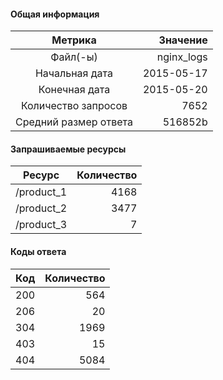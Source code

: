 #### Общая информация
|Метрика|Значение|
|:---------------------:|-------------:|
|Файл(-ы)|nginx_logs |
|Начальная дата|2015-05-17|
|Конечная дата|2015-05-20|
|Количество запросов|7652|
|Средний размер ответа|516852b|
#### Запрашиваемые ресурсы
|Ресурс|Количество|
|:---------------:|-----------:|
|/product_1 |4168|
|/product_2 |3477|
|/product_3 |7|
#### Коды ответа
|Код|Количество|
|:------------:|-----------:|
|200|564|
|206|20|
|304|1969|
|403|15|
|404|5084|
